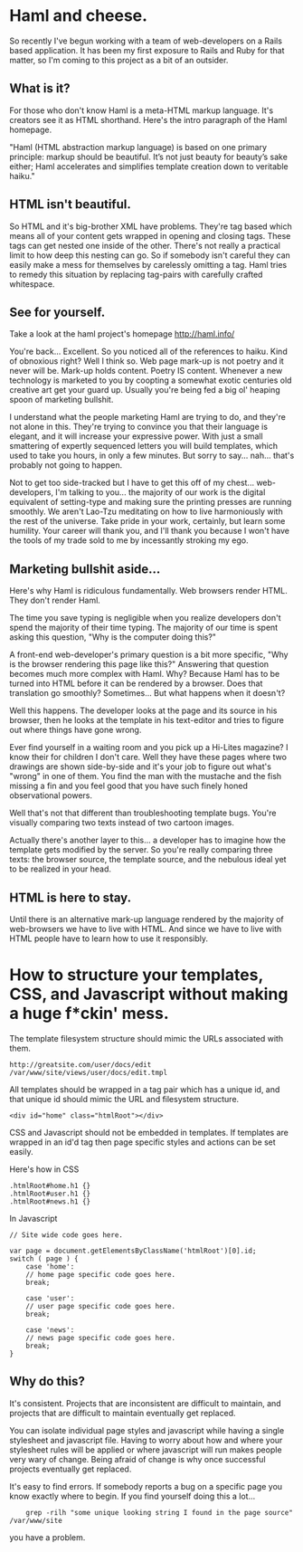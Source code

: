 # Haml and cheese.
So recently I've begun working with a team of web-developers on a Rails based application.
It has been my first exposure to Rails and Ruby for that matter, so I'm coming to this project as a bit of an outsider.

## What is it?
For those who don't know Haml is a meta-HTML markup language.
It's creators see it as HTML shorthand.
Here's the intro paragraph of the Haml homepage.

"Haml (HTML abstraction markup language) is based on one primary principle: 
markup should be beautiful.
It’s not just beauty for beauty’s sake either;
Haml accelerates and simplifies template creation down to veritable haiku."

## HTML isn't beautiful.
So HTML and it's big-brother XML have problems.
They're tag based which means all of your content gets wrapped in opening and closing tags.
These tags can get nested one inside of the other.
There's not really a practical limit to how deep this nesting can go.
So if somebody isn't careful they can easily make a mess for themselves by carelessly omitting a tag.
Haml tries to remedy this situation by replacing tag-pairs with carefully crafted whitespace.

## See for yourself.
Take a look at the haml project's homepage http://haml.info/

You're back... Excellent.
So you noticed all of the references to haiku.
Kind of obnoxious right?
Well I think so.
Web page mark-up is not poetry and it never will be.
Mark-up holds content.
Poetry IS content.
Whenever a new technology is marketed to you by coopting a somewhat exotic centuries old creative art get your guard up.
Usually you're being fed a big ol' heaping spoon of marketing bullshit.

I understand what the people marketing Haml are trying to do, and they're not alone in this.
They're trying to convince you that their language is elegant,
and it will increase your expressive power.
With just a small smattering of expertly sequenced letters you will build templates, which used to take you hours, in only a few minutes.
But sorry to say... nah... that's probably not going to happen.

Not to get too side-tracked but I have to get this off of my chest... web-developers, I'm talking to you... the majority of our work is the digital equivalent of setting-type and making sure the printing presses are running smoothly.
We aren't Lao-Tzu meditating on how to live harmoniously with the rest of the universe.
Take pride in your work, certainly, but learn some humility.
Your career will thank you, and I'll thank you because I won't have the tools of my trade sold to me by incessantly stroking my ego.

## Marketing bullshit aside...
Here's why Haml is ridiculous fundamentally.
Web browsers render HTML.
They don't render Haml.

The time you save typing is negligible when you realize developers don't spend the majority of their time typing.
The majority of our time is spent asking this question, 
"Why is the computer doing this?"

A front-end web-developer's primary question is a bit more specific, "Why is the browser rendering this page like this?"
Answering that question becomes much more complex with Haml.
Why? 
Because Haml has to be turned into HTML before it can be rendered by a browser.
Does that translation go smoothly?
Sometimes...
But what happens when it doesn't?

Well this happens.
The developer looks at the page and its source in his browser, then he looks at the template in his text-editor and tries to figure out where things have gone wrong.

Ever find yourself in a waiting room and you pick up a Hi-Lites magazine?
I know their for children I don't care.
Well they have these pages where two drawings are shown side-by-side and it's your job to figure out what's "wrong" in one of them.  You find the man with the mustache and the fish missing a fin and you feel good that you have such finely honed observational powers.

Well that's not that different than troubleshooting template bugs.
You're visually comparing two texts instead of two cartoon images.

Actually there's another layer to this...
a developer has to imagine how the template gets modified by the server.
So you're really comparing three texts: the browser source, the template source, and the nebulous ideal yet to be realized in your head.

## HTML is here to stay.
Until there is an alternative mark-up language rendered by the majority of web-browsers we have to live with HTML.
And since we have to live with HTML people have to learn how to use it responsibly.






# How to structure your templates, CSS, and Javascript without making a huge f*ckin' mess.
The template filesystem structure should mimic the URLs associated with them.

	http://greatsite.com/user/docs/edit
	/var/www/site/views/user/docs/edit.tmpl	

All templates should be wrapped in a tag pair which has a unique id, 
and that unique id should mimic the URL and filesystem structure.

	<div id="home" class="htmlRoot"></div>

CSS and Javascript should not be embedded in templates.
If templates are wrapped in an id'd tag then page specific styles and actions can be set easily.

Here's how in CSS

	.htmlRoot#home.h1 {}
	.htmlRoot#user.h1 {}
	.htmlRoot#news.h1 {}


In Javascript

	// Site wide code goes here.
	
	var page = document.getElementsByClassName('htmlRoot')[0].id;
	switch ( page ) {
		case 'home':
		// home page specific code goes here.
		break;
		
		case 'user':
		// user page specific code goes here.
		break;
		
		case 'news':
		// news page specific code goes here.
		break;
	}

## Why do this?  

It's consistent.
Projects that are inconsistent are difficult to maintain, 
and projects that are difficult to maintain eventually get replaced.

You can isolate individual page styles and javascript 
while having a single stylesheet and javascript file.
Having to worry about how and where your stylesheet rules will be applied
or where javascript will run makes people very wary of change. 
Being afraid of change is why once successful projects eventually get replaced.

It's easy to find errors.
If somebody reports a bug on a specific page you know exactly where to begin.
If you find yourself doing this a lot...

		grep -rilh "some unique looking string I found in the page source" /var/www/site

you have a problem.